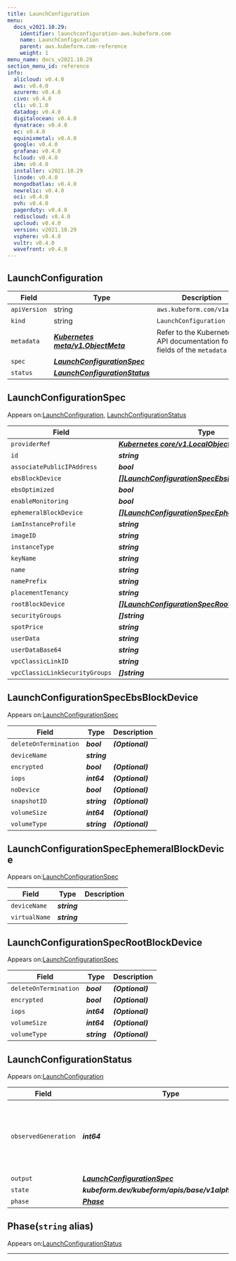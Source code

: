 ```yaml
---
title: LaunchConfiguration
menu:
  docs_v2021.10.29:
    identifier: launchconfiguration-aws.kubeform.com
    name: LaunchConfiguration
    parent: aws.kubeform.com-reference
    weight: 1
menu_name: docs_v2021.10.29
section_menu_id: reference
info:
  alicloud: v0.4.0
  aws: v0.4.0
  azurerm: v0.4.0
  civo: v0.4.0
  cli: v0.1.0
  datadog: v0.4.0
  digitalocean: v0.4.0
  dynatrace: v0.4.0
  ec: v0.4.0
  equinixmetal: v0.4.0
  google: v0.4.0
  grafana: v0.4.0
  hcloud: v0.4.0
  ibm: v0.4.0
  installer: v2021.10.29
  linode: v0.4.0
  mongodbatlas: v0.4.0
  newrelic: v0.4.0
  oci: v0.4.0
  ovh: v0.4.0
  pagerduty: v0.4.0
  rediscloud: v0.4.0
  upcloud: v0.4.0
  version: v2021.10.29
  vsphere: v0.4.0
  vultr: v0.4.0
  wavefront: v0.4.0
---
```


## LaunchConfiguration
| Field | Type | Description |
| ------ | ----- | ----------- |
| `apiVersion` | string | `aws.kubeform.com/v1alpha1` |
|    `kind` | string | `LaunchConfiguration` |
| `metadata` | ***[Kubernetes meta/v1.ObjectMeta](https://v1-18.docs.kubernetes.io/docs/reference/generated/kubernetes-api/v1.18/#objectmeta-v1-meta)***|Refer to the Kubernetes API documentation for the fields of the `metadata` field.|
| `spec` | ***[LaunchConfigurationSpec](#launchconfigurationspec)***||
| `status` | ***[LaunchConfigurationStatus](#launchconfigurationstatus)***||
## LaunchConfigurationSpec

Appears on:[LaunchConfiguration](#launchconfiguration), [LaunchConfigurationStatus](#launchconfigurationstatus)

| Field | Type | Description |
| ------ | ----- | ----------- |
| `providerRef` | ***[Kubernetes core/v1.LocalObjectReference](https://v1-18.docs.kubernetes.io/docs/reference/generated/kubernetes-api/v1.18/#localobjectreference-v1-core)***||
| `id` | ***string***||
| `associatePublicIPAddress` | ***bool***| ***(Optional)*** |
| `ebsBlockDevice` | ***[[]LaunchConfigurationSpecEbsBlockDevice](#launchconfigurationspecebsblockdevice)***| ***(Optional)*** |
| `ebsOptimized` | ***bool***| ***(Optional)*** |
| `enableMonitoring` | ***bool***| ***(Optional)*** |
| `ephemeralBlockDevice` | ***[[]LaunchConfigurationSpecEphemeralBlockDevice](#launchconfigurationspecephemeralblockdevice)***| ***(Optional)*** |
| `iamInstanceProfile` | ***string***| ***(Optional)*** |
| `imageID` | ***string***||
| `instanceType` | ***string***||
| `keyName` | ***string***| ***(Optional)*** |
| `name` | ***string***| ***(Optional)*** |
| `namePrefix` | ***string***| ***(Optional)*** |
| `placementTenancy` | ***string***| ***(Optional)*** |
| `rootBlockDevice` | ***[[]LaunchConfigurationSpecRootBlockDevice](#launchconfigurationspecrootblockdevice)***| ***(Optional)*** |
| `securityGroups` | ***[]string***| ***(Optional)*** |
| `spotPrice` | ***string***| ***(Optional)*** |
| `userData` | ***string***| ***(Optional)*** |
| `userDataBase64` | ***string***| ***(Optional)*** |
| `vpcClassicLinkID` | ***string***| ***(Optional)*** |
| `vpcClassicLinkSecurityGroups` | ***[]string***| ***(Optional)*** |
## LaunchConfigurationSpecEbsBlockDevice

Appears on:[LaunchConfigurationSpec](#launchconfigurationspec)

| Field | Type | Description |
| ------ | ----- | ----------- |
| `deleteOnTermination` | ***bool***| ***(Optional)*** |
| `deviceName` | ***string***||
| `encrypted` | ***bool***| ***(Optional)*** |
| `iops` | ***int64***| ***(Optional)*** |
| `noDevice` | ***bool***| ***(Optional)*** |
| `snapshotID` | ***string***| ***(Optional)*** |
| `volumeSize` | ***int64***| ***(Optional)*** |
| `volumeType` | ***string***| ***(Optional)*** |
## LaunchConfigurationSpecEphemeralBlockDevice

Appears on:[LaunchConfigurationSpec](#launchconfigurationspec)

| Field | Type | Description |
| ------ | ----- | ----------- |
| `deviceName` | ***string***||
| `virtualName` | ***string***||
## LaunchConfigurationSpecRootBlockDevice

Appears on:[LaunchConfigurationSpec](#launchconfigurationspec)

| Field | Type | Description |
| ------ | ----- | ----------- |
| `deleteOnTermination` | ***bool***| ***(Optional)*** |
| `encrypted` | ***bool***| ***(Optional)*** |
| `iops` | ***int64***| ***(Optional)*** |
| `volumeSize` | ***int64***| ***(Optional)*** |
| `volumeType` | ***string***| ***(Optional)*** |
## LaunchConfigurationStatus

Appears on:[LaunchConfiguration](#launchconfiguration)

| Field | Type | Description |
| ------ | ----- | ----------- |
| `observedGeneration` | ***int64***| ***(Optional)*** Resource generation, which is updated on mutation by the API Server.|
| `output` | ***[LaunchConfigurationSpec](#launchconfigurationspec)***| ***(Optional)*** |
| `state` | ***kubeform.dev/kubeform/apis/base/v1alpha1.State***| ***(Optional)*** |
| `phase` | ***[Phase](#phase)***| ***(Optional)*** |
## Phase(`string` alias)

Appears on:[LaunchConfigurationStatus](#launchconfigurationstatus)

---
